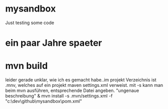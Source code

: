 # mysandbox
Just testing some code

# ein paar Jahre spaeter

# mvn build
leider gerade unklar, wie ich es gemacht habe..im projekt Verzeichnis ist .mnv, welches auf ein projekt maven settings.xml verweist. mit -s kann man beim mvn ausführen, entsprechende Datei angeben.
"ungenaue beschreibung"
 & mvn install -s .mvn/settings.xml -f "c:\dev\github\mysandbox\pom.xml"

 
